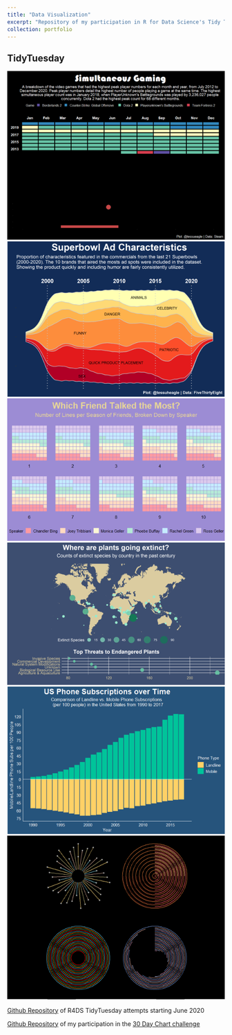 ```yaml
---
title: "Data Visualization"
excerpt: "Repository of my participation in R for Data Science's Tidy Tuesday community of practice. Each week, a new dataset is released for people to practice their data visualization skills and receive help and feedback from the R community. I primarily work with {ggplot2} for graphics.<br><br><img src='/images/3_16_21.png'>"
collection: portfolio
---
```


## TidyTuesday
<img src='/images/game.png'>
<img src='/images/super.png'>
<img src='/images/friends.png'>
<img src='/images/map.png'>
<img src='/images/phone.png'>
<img src='/images/circles.png'>


[Github Repository](https://github.com/tessaeagle/TidyTuesday) of R4DS TidyTuesday attempts starting June 2020

[Github Repository](https://github.com/tessaeagle/30daychartchallenge) of my participation in the [30 Day Chart challenge](https://twitter.com/30daychartchall?lang=en)



